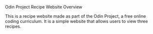 
Odin Project Recipe Website
Overview

This is a recipe website made as part of the Odin Project, a free online coding curriculum. It is a simple website that allows users to view three recipes.
